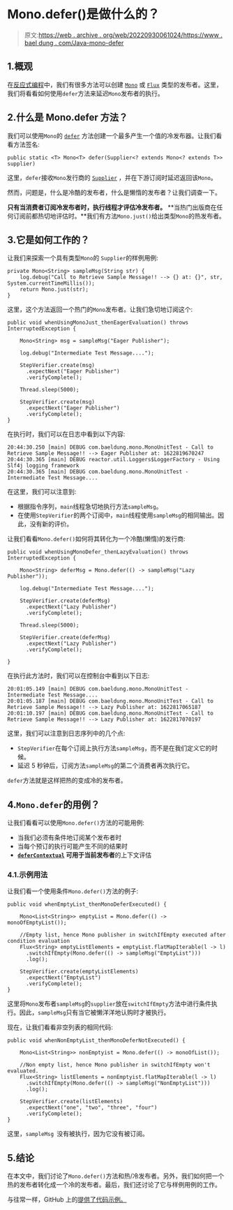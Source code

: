 # Mono.defer()是做什么的？

> 原文:[https://web . archive . org/web/20220930061024/https://www . bael dung . com/Java-mono-defer](https://web.archive.org/web/20220930061024/https://www.baeldung.com/java-mono-defer)

## 1.概观

在[反应式编程](/web/20220526052247/https://www.baeldung.com/reactor-core)中，我们有很多方法可以创建 [`Mono`](https://web.archive.org/web/20220526052247/https://projectreactor.io/docs/core/release/api/reactor/core/publisher/Mono.html) 或 [`Flux`](https://web.archive.org/web/20220526052247/https://projectreactor.io/docs/core/release/api/reactor/core/publisher/Flux.html) 类型的发布者。这里，我们将看看如何使用`defer`方法来延迟`Mono`发布者的执行。

## 2.什么是 Mono.defer 方法？

我们可以使用`Mono`的 [`defer`](https://web.archive.org/web/20220526052247/https://projectreactor.io/docs/core/release/api/reactor/core/publisher/Mono.html#defer-java.util.function.Supplier-) 方法创建一个最多产生一个值的冷发布器。让我们看看方法签名:

```
public static <T> Mono<T> defer(Supplier<? extends Mono<? extends T>> supplier)
```

这里，`defer`接收`Mono`发行商的 [`Supplier`](https://web.archive.org/web/20220526052247/https://docs.oracle.com/en/java/javase/11/docs/api/java.base/java/util/function/Supplier.html) ，并在下游订阅时延迟返回该`Mono`。

然而，问题是，什么是冷酷的发布者，什么是懒惰的发布者？让我们调查一下。

**只有当消费者订阅冷发布者时，执行线程才评估冷发布者。** **当热门出版商在任何订阅前都热切地评估时。**我们有方法`Mono.just()`给出类型`Mono`的热发布者。

## 3.它是如何工作的？

让我们来探索一个具有类型`Mono`的 `Supplier`的样例用例:

```
private Mono<String> sampleMsg(String str) {
    log.debug("Call to Retrieve Sample Message!! --> {} at: {}", str, System.currentTimeMillis());
    return Mono.just(str);
}
```

这里，这个方法返回一个热门的`Mono`发布者。让我们急切地订阅这个:

```
public void whenUsingMonoJust_thenEagerEvaluation() throws InterruptedException {

    Mono<String> msg = sampleMsg("Eager Publisher");

    log.debug("Intermediate Test Message....");

    StepVerifier.create(msg)
      .expectNext("Eager Publisher")
      .verifyComplete();

    Thread.sleep(5000);

    StepVerifier.create(msg)
      .expectNext("Eager Publisher")
      .verifyComplete();
}
```

在执行时，我们可以在日志中看到以下内容:

```
20:44:30.250 [main] DEBUG com.baeldung.mono.MonoUnitTest - Call to Retrieve Sample Message!! --> Eager Publisher at: 1622819670247
20:44:30.365 [main] DEBUG reactor.util.Loggers$LoggerFactory - Using Slf4j logging framework
20:44:30.365 [main] DEBUG com.baeldung.mono.MonoUnitTest - Intermediate Test Message....
```

在这里，我们可以注意到:

*   根据指令序列，`main`线程急切地执行方法`sampleMsg`。
*   在使用`StepVerifier`的两个订阅中，`main`线程使用`sampleMsg`的相同输出。因此，没有新的评价。

让我们看看`Mono.defer()`如何将其转化为一个冷酷(懒惰)的发行商:

```
public void whenUsingMonoDefer_thenLazyEvaluation() throws InterruptedException {

    Mono<String> deferMsg = Mono.defer(() -> sampleMsg("Lazy Publisher"));

    log.debug("Intermediate Test Message....");

    StepVerifier.create(deferMsg)
      .expectNext("Lazy Publisher")
      .verifyComplete();

    Thread.sleep(5000);

    StepVerifier.create(deferMsg)
      .expectNext("Lazy Publisher")
      .verifyComplete();

}
```

在执行此方法时，我们可以在控制台中看到以下日志:

```
20:01:05.149 [main] DEBUG com.baeldung.mono.MonoUnitTest - Intermediate Test Message....
20:01:05.187 [main] DEBUG com.baeldung.mono.MonoUnitTest - Call to Retrieve Sample Message!! --> Lazy Publisher at: 1622817065187
20:01:10.197 [main] DEBUG com.baeldung.mono.MonoUnitTest - Call to Retrieve Sample Message!! --> Lazy Publisher at: 1622817070197
```

这里，我们可以注意到日志序列中的几个点:

*   `StepVerifier`在每个订阅上执行方法`sampleMsg`，而不是在我们定义它的时候。
*   延迟 5 秒钟后，订阅方法`sampleMsg`的第二个消费者再次执行它。

`defer`方法就是这样把热的变成冷的发布者。

## 4.`Mono.defer`的用例？

让我们看看可以使用`Mono.defer()`方法的可能用例:

*   当我们必须有条件地订阅某个发布者时
*   当每个预订的执行可能产生不同的结果时
*   **[`deferContextual`](https://web.archive.org/web/20220526052247/https://projectreactor.io/docs/core/release/api/reactor/core/publisher/Mono.html#deferContextual-java.util.function.Function-) 可用于当前发布者**的上下文评估

### 4.1.示例用法

让我们看一个使用条件`Mono.defer()`方法的例子:

```
public void whenEmptyList_thenMonoDeferExecuted() {

    Mono<List<String>> emptyList = Mono.defer(() -> monoOfEmptyList());

    //Empty list, hence Mono publisher in switchIfEmpty executed after condition evaluation
    Flux<String> emptyListElements = emptyList.flatMapIterable(l -> l)
      .switchIfEmpty(Mono.defer(() -> sampleMsg("EmptyList")))
      .log();

    StepVerifier.create(emptyListElements)
      .expectNext("EmptyList")
      .verifyComplete();
}
```

这里将`Mono`发布者`sampleMsg`的`supplier`放在`switchIfEmpty`方法中进行条件执行。因此，`sampleMsg`只有当它被懒洋洋地认购时才被执行。

现在，让我们看看非空列表的相同代码:

```
public void whenNonEmptyList_thenMonoDeferNotExecuted() {

    Mono<List<String>> nonEmptyist = Mono.defer(() -> monoOfList());

    //Non empty list, hence Mono publisher in switchIfEmpty won't evaluated.
    Flux<String> listElements = nonEmptyist.flatMapIterable(l -> l)
      .switchIfEmpty(Mono.defer(() -> sampleMsg("NonEmptyList")))
      .log();

    StepVerifier.create(listElements)
      .expectNext("one", "two", "three", "four")
      .verifyComplete();
}
```

这里，`sampleMsg `没有被执行，因为它没有被订阅。

## 5.结论

在本文中，我们讨论了`Mono.defer()`方法和热/冷发布者。另外，我们如何把一个热的发布者转化成一个冷的发布者。最后，我们还讨论了它与样例用例的工作。

与往常一样，GitHub 上的[提供了代码示例。](https://web.archive.org/web/20220526052247/https://github.com/eugenp/tutorials/tree/master/reactor-core)
